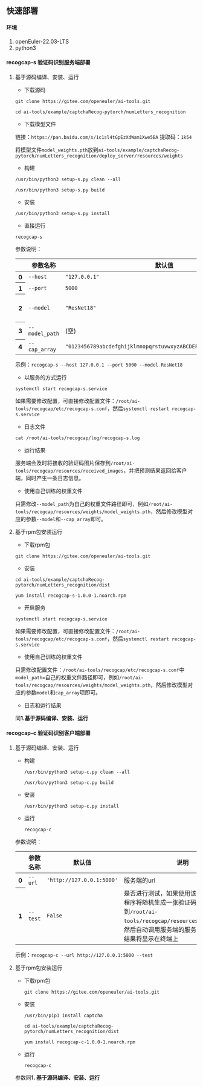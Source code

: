 ## 快速部署
#### 环境
1. openEuler-22.03-LTS
2. python3 
#### recogcap-s 验证码识别服务端部署

1. 基于源码编译、安装、运行
	- 下载源码
   
     ```
     git clone https://gitee.com/openeuler/ai-tools.git
     ```

	 ```
     cd ai-tools/example/captchaRecog-pytorch/numLetters_recognition
     ```
	- 下载模型文件

	链接：`https://pan.baidu.com/s/1c1sl4tGpEzXdWam1Xwe5BA` 提取码：`1k54`

	将模型文件`model_weights.pth`放到`ai-tools/example/captchaRecog-pytorch/numLetters_recognition/deploy_server/resources/weights`
	
	- 构建

	 ```
     /usr/bin/python3 setup-s.py clean --all
     ```

     ```
     /usr/bin/python3 setup-s.py build
     ```

	- 安装

     ```
     /usr/bin/python3 setup-s.py install
     ```

	- 直接运行
   	
	 ```
     recogcap-s
     ```
	
 	 参数说明：
		<table>
		  <thead>
		    <tr style="text-align: center;">
		      <th></th>
		      <th>参数名称</th>
		      <th>默认值</th>
		      <th>说明</th>
		    </tr>
		  </thead>
		  <tbody>
		    <tr>
		      <th>0</th>
		      <td>`--host`</td>
		      <td>`"127.0.0.1"`</td>
		      <td>部署的服务端的IP地址</td>
		    </tr>
		    <tr>
		      <th>1</th>
		      <td>`--port`</td>
		      <td>`5000`</td>
		      <td>部署的服务端的端口号</td>
		    </tr>
		    <tr>
		      <th>2</th>
		      <td>`--model`</td>
		      <td>`"ResNet18"`</td>
		      <td>识别时所使用的主干网络选择。要与加载的网络权重相对应，可根据不同的需求选择ResNet18/34/50/101和VGG11/13/16/19</td>
		    </tr>
			<tr>
		      <th>3</th>
		      <td>`--model_path`</td>
		      <td>(空)</td>
		      <td>网络权重的加载路径，默认加载`/root/ai-tools/recogcap/resources/weights/model_weights.pth`</td>
		    </tr>
			<tr>
		      <th>4</th>
		      <td>`--cap_array`</td>
		      <td>`"0123456789abcdefghijklmnopqrstuvwxyzABCDEFGHIJKLMNOPQRSTUVWXYZ"`</td>
		      <td>此参数用于指定验证码的内容，与网络的权重相对应</td>
		    </tr>
		  </tbody>
		</table>

	示例：`recogcap-s --host 127.0.0.1 --port 5000 --model ResNet18`

	- 以服务的方式运行

     ```
     systemctl start recogcap-s.service
     ```

	如果需要修改配置，可直接修改配置文件：`/root/ai-tools/recogcap/etc/recogcap-s.conf`，然后`systemctl restart recogcap-s.service`

	- 日志文件

	```
	cat /root/ai-tools/recogcap/log/recogcap-s.log
	```
	- 运行结果
	
	服务端会及时将接收的验证码图片保存到`/root/ai-tools/recogcap/resources/received_images`，并把预测结果返回给客户端，同时产生一条日志信息。

	- 使用自己训练的权重文件

	只需修改`--model_path`为自己的权重文件路径即可，例如`/root/ai-tools/recogcap/resources/weights/model_weights.pth`，然后修改模型对应的参数`--model`和`--cap_array`即可。

2. 基于rpm包安装运行

	- 下载rpm包

	 ```
     git clone https://gitee.com/openeuler/ai-tools.git
     ```

	- 安装
	
	 ```
     cd ai-tools/example/captchaRecog-pytorch/numLetters_recognition/dist
     ```

     ```
     yum install recogcap-s-1.0.0-1.noarch.rpm
     ```

	- 开启服务

     ```
     systemctl start recogcap-s.service
     ```
	
	如果需要修改配置，可直接修改配置文件：`/root/ai-tools/recogcap/etc/recogcap-s.conf`，然后`systemctl restart recogcap-s.service`

	- 使用自己训练的权重文件

	只需修改配置文件：`/root/ai-tools/recogcap/etc/recogcap-s.conf`中`model_path=`自己的权重文件路径即可，例如`/root/ai-tools/recogcap/resources/weights/model_weights.pth`，然后修改模型对应的参数`model`和`cap_array`项即可。
	
	- 日志和运行结果
	
	同**1.基于源码编译、安装、运行**
#### recogcap-c 验证码识别客户端部署

1. 基于源码编译、安装、运行

   - 构建
 
	 ```
     /usr/bin/python3 setup-c.py clean --all
     ```

     ```
     /usr/bin/python3 setup-c.py build
     ```

   - 安装

     ```
     /usr/bin/python3 setup-c.py install
     ```

   - 运行

     ```
     recogcap-c
     ```
	
	参数说明：
		<table>
		  <thead>
		    <tr style="text-align: center;">
		      <th></th>
		      <th>参数名称</th>
		      <th>默认值</th>
		      <th>说明</th>
		    </tr>
		  </thead>
		  <tbody>
		    <tr>
		      <th>0</th>
		      <td>`--url`</td>
		      <td>`'http://127.0.0.1:5000'`</td>
		      <td>服务端的url</td>
		    </tr>
		    <tr>
		      <th>1</th>
		      <td>`--test`</td>
		      <td>`False`</td>
		      <td>是否进行测试，如果使用该命令，则客户端程序将随机生成一张验证码图片，并保存到`/root/ai-tools/recogcap/resources/test_images`，然后自动调用服务端的服务进行预测，预测结果将显示在终端上</td>
		    </tr>
		  </tbody>
		</table>

	示例：`recogcap-c --url http://127.0.0.1:5000 --test`

2. 基于rpm包安装运行

   - 下载rpm包

	 ```
     git clone https://gitee.com/openeuler/ai-tools.git
     ```

   - 安装
 
 	 ```
     /usr/bin/pip3 install captcha
     ```

	 ```
     cd ai-tools/example/captchaRecog-pytorch/numLetters_recognition/dist
     ```

     ```
     yum install recogcap-c-1.0.0-1.noarch.rpm
     ```

   - 运行

     ```
     recogcap-c
     ```
	
	参数同**1. 基于源码编译、安装、运行**

